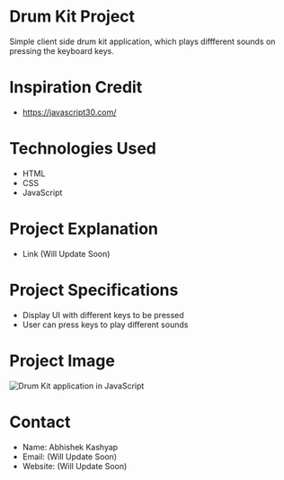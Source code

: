 # Drum Kit Project
Simple client side drum kit application, which plays diffferent sounds on pressing the keyboard keys.

# Inspiration Credit
- https://javascript30.com/

# Technologies Used
- HTML
- CSS
- JavaScript

# Project Explanation
- Link (Will Update Soon)

# Project Specifications 
- Display UI with different keys to be pressed
- User can press keys to play different sounds

# Project Image
<img src="https://1.bp.blogspot.com/-xiOMrGRXYu8/YJzda_Z1JFI/AAAAAAAAEIs/Jn5wMccWUnkgddhJv7-T6uwJjqA3gY2xgCLcBGAsYHQ/w640-h310/Project%2BImage.png" alt="Drum Kit application in JavaScript">

# Contact
- Name: Abhishek Kashyap
- Email: (Will Update Soon)
- Website: (Will Update Soon)
 


